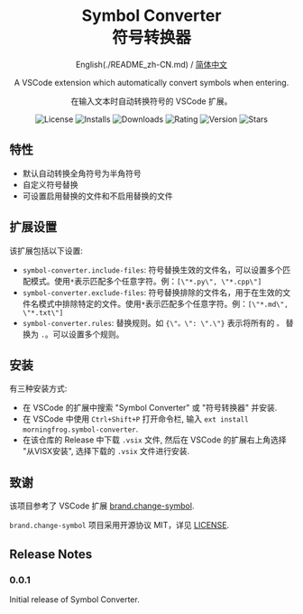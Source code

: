 <div align="center">

<h1>Symbol Converter<br>符号转换器</h1>

English(./README_zh-CN.md) / [简体中文](./README_zh-CN.md)

A VSCode extension which automatically convert symbols when entering.

在输入文本时自动转换符号的 VSCode 扩展。

![License](https://img.shields.io/github/license/MorningFrog/symbol-converter?color=blue)
![Installs](https://img.shields.io/visual-studio-marketplace/i/morningfrog.symbol-converter?color=blue)
![Downloads](https://img.shields.io/visual-studio-marketplace/d/morningfrog.symbol-converter?color=blue)
![Rating](https://img.shields.io/visual-studio-marketplace/r/morningfrog.symbol-converter?color=blue)
![Version](https://img.shields.io/github/package-json/v/MorningFrog/symbol-converter?color=blue)
![Stars](https://img.shields.io/github/stars/MorningFrog/symbol-converter?style=social)

</div>

## 特性

- 默认自动转换全角符号为半角符号
- 自定义符号替换
- 可设置启用替换的文件和不启用替换的文件

## 扩展设置

该扩展包括以下设置:

- `symbol-converter.include-files`: 符号替换生效的文件名，可以设置多个匹配模式。使用`*`表示匹配多个任意字符。例：`[\"*.py\", \"*.cpp\"]`
- `symbol-converter.exclude-files`: 符号替换排除的文件名，用于在生效的文件名模式中排除特定的文件。使用`*`表示匹配多个任意字符。例：`[\"*.md\", \"*.txt\"]`
- `symbol-converter.rules`: 替换规则。如 `{\"。\": \".\"}` 表示将所有的 `。` 替换为 `.`。可以设置多个规则。

## 安装

有三种安装方式:
- 在 VSCode 的扩展中搜索 "Symbol Converter" 或 "符号转换器" 并安装.
- 在 VSCode 中使用 `Ctrl+Shift+P` 打开命令栏, 输入 `ext install morningfrog.symbol-converter`.
- 在该仓库的 Release 中下载 `.vsix` 文件, 然后在 VSCode 的扩展右上角选择 "从VISX安装", 选择下载的 `.vsix` 文件进行安装.

## 致谢

该项目参考了 VSCode 扩展 [brand.change-symbol](https://gitee.com/brand_zhou/chang-symbol).


`brand.change-symbol` 项目采用开源协议 MIT，详见 [LICENSE](https://gitee.com/brand_zhou/chang-symbol/blob/master/LICENSE).


## Release Notes

### 0.0.1

Initial release of Symbol Converter.
